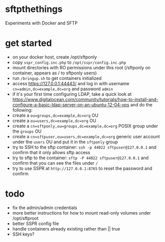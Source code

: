 # sftpthethings
Experiments with Docker and SFTP

# get started
* on your docker host, create /opt/sftponly
* copy `sspr_config.inc.php` to `/opt/sspr/config.inc.php`
* mount directories with RO permissions under this root (/sftponly on container, appears as / to sftponly users)
* run `/bringup.sh` to get containers initialized
* access https://127.0.0.1:44443/ and log in with username `cn=admin,dc=example,dc=org` and password `admin`
* if it's your first time configuring LDAP, take a quick look at https://www.digitalocean.com/community/tutorials/how-to-install-and-configure-a-basic-ldap-server-on-an-ubuntu-12-04-vps and do the following:
 * create a `ou=groups,dc=example,dc=org` OU
 * create a `ou=users,dc=example,dc=org` OU
 * create a `cn=sftponly,ou=groups,dc=example,dc=org` POSIX group under the `groups` OU
 * create a `cn=sftpuser,ou=users,dc=example,dc=org` generic user account under the `users` OU and put it in the `sftponly` group
* try to SSH to the sftp container: `ssh -p 44022 sftpuser@127.0.0.1` and confirm that it only allows sftp access
* try to sftp to the container: `sftp -P 44022 sftpuser@127.0.0.1` and confirm that you can see the files under `/`
* try to use SSPR at `http://127.0.0.1:8765` to reset the password and confirm

# todo
* fix the admin/admin credentials
* more better instructions for how to mount read-only volumes under /opt/sftproot
* better SSPR config file
* handle containers already existing rather than || true
* SSH keys?
  
